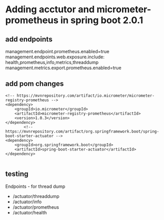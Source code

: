 # Adding acctutor and micrometer-prometheus in spring boot 2.0.1


## add endpoints

management.endpoint.prometheus.enabled=true
management.endpoints.web.exposure.include: health,prometheus,info,metrics,threaddump
management.metrics.export.prometheus.enabled=true



## add pom changes

```
<!-- https://mvnrepository.com/artifact/io.micrometer/micrometer-registry-prometheus -->
<dependency>
    <groupId>io.micrometer</groupId>
    <artifactId>micrometer-registry-prometheus</artifactId>
    <version>1.0.3</version>
</dependency>
		<!-- https://mvnrepository.com/artifact/org.springframework.boot/spring-boot-starter-actuator -->
<dependency>
    <groupId>org.springframework.boot</groupId>
    <artifactId>spring-boot-starter-actuator</artifactId>
</dependency>
		

```

## testing

Endpoints - for thread dump

- /actuator/threaddump
- /actuator/info
- /actuator/prometheus
- /actuator/health